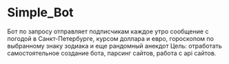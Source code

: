 # Simple_Bot
Бот по запросу отправляет подписчикам каждое утро сообщение с погодой в Санкт-Петербурге,
курсом доллара и евро, гороскопом по выбранному знаку зодиака и еще рандомный анекдот
Цель: отработать самостоятельное создание бота, парсинг сайтов, работа с api сайтов.